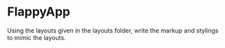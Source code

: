 FlappyApp
=========
Using the layouts given in the layouts folder, write the markup and stylings to mimic the layouts.
